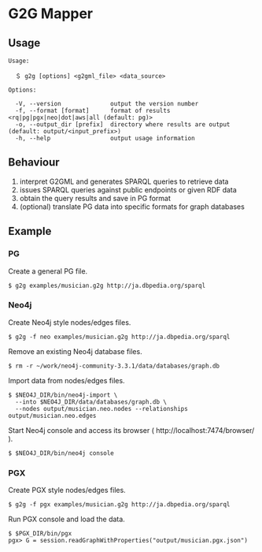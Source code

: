 # G2G Mapper

## Usage

    Usage:

      ＄ g2g [options] <g2gml_file> <data_source>

    Options:

      -V, --version              output the version number
      -f, --format [format]      format of results <rq|pg|pgx|neo|dot|aws|all (default: pg)>
      -o, --output_dir [prefix]  directory where results are output (default: output/<input_prefix>)
      -h, --help                 output usage information

## Behaviour

 1. interpret G2GML and generates SPARQL queries to retrieve data
 2. issues SPARQL queries against public endpoints or given RDF data
 3. obtain the query results and save in PG format
 4. (optional) translate PG data into specific formats for graph databases

## Example

### PG

Create a general PG file.

    $ g2g examples/musician.g2g http://ja.dbpedia.org/sparql 

### Neo4j

Create Neo4j style nodes/edges files.

    $ g2g -f neo examples/musician.g2g http://ja.dbpedia.org/sparql

Remove an existing Neo4j database files.

    $ rm -r ~/work/neo4j-community-3.3.1/data/databases/graph.db

Import data from nodes/edges files.

    $ $NEO4J_DIR/bin/neo4j-import \
      --into $NEO4J_DIR/data/databases/graph.db \
      --nodes output/musician.neo.nodes --relationships output/musician.neo.edges

Start Neo4j console and access its browser ( http://localhost:7474/browser/ ).

    $ $NEO4J_DIR/bin/neo4j console

### PGX

Create PGX style nodes/edges files.

    $ g2g -f pgx examples/musician.g2g http://ja.dbpedia.org/sparql 

Run PGX console and load the data.

    $ $PGX_DIR/bin/pgx
    pgx> G = session.readGraphWithProperties("output/musician.pgx.json")
